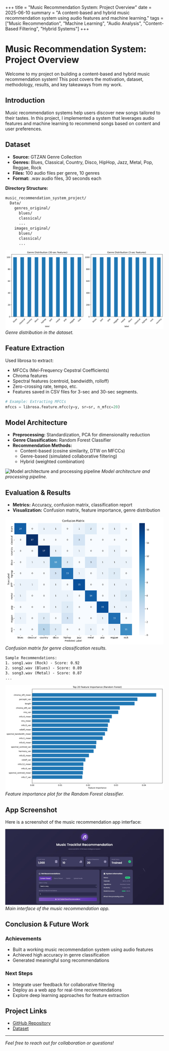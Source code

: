 +++
title = "Music Recommendation System: Project Overview"
date = 2025-06-10
summary = "A content-based and hybrid music recommendation system using audio features and machine learning."
tags = ["Music Recommendation", "Machine Learning", "Audio Analysis", "Content-Based Filtering", "Hybrid Systems"]
+++

# Music Recommendation System: Project Overview

Welcome to my project on building a content-based and hybrid music recommendation system! This post covers the motivation, dataset, methodology, results, and key takeaways from my work.

## Introduction

Music recommendation systems help users discover new songs tailored to their tastes. In this project, I implemented a system that leverages audio features and machine learning to recommend songs based on content and user preferences.

## Dataset

- **Source:** GTZAN Genre Collection
- **Genres:** Blues, Classical, Country, Disco, HipHop, Jazz, Metal, Pop, Reggae, Rock
- **Files:** 100 audio files per genre, 10 genres
- **Format:** .wav audio files, 30 seconds each

**Directory Structure:**
```
music_recommendation_system_project/
  Data/
    genres_original/
      blues/
      classical/
      ...
    images_original/
      blues/
      classical/
      ...
```

![Genre distribution in the dataset](https://raw.githubusercontent.com/blueee04/blog/main/content/images/2025-06-10-Music%20Recommendation%20System/genre_distribution.png)
*Genre distribution in the dataset.*

## Feature Extraction

Used librosa to extract:
- MFCCs (Mel-Frequency Cepstral Coefficients)
- Chroma features
- Spectral features (centroid, bandwidth, rolloff)
- Zero-crossing rate, tempo, etc.
- Features saved in CSV files for 3-sec and 30-sec segments.

```python
# Example: Extracting MFCCs
mfccs = librosa.feature.mfcc(y=y, sr=sr, n_mfcc=20)
```

## Model Architecture

- **Preprocessing:** Standardization, PCA for dimensionality reduction
- **Genre Classification:** Random Forest Classifier
- **Recommendation Methods:**
  - Content-based (cosine similarity, DTW on MFCCs)
  - Genre-based (simulated collaborative filtering)
  - Hybrid (weighted combination)

![Model architecture and processing pipeline](https://raw.githubusercontent.com/blueee04/blog/main/content/images/2025-06-10-Music%20Recommendation%20System/pipeline.png)
*Model architecture and processing pipeline.*

## Evaluation & Results

- **Metrics:** Accuracy, confusion matrix, classification report
- **Visualization:** Confusion matrix, feature importance, genre distribution

![Confusion matrix for genre classification results](https://raw.githubusercontent.com/blueee04/blog/main/content/images/2025-06-10-Music%20Recommendation%20System/confusion_matrix.png)
*Confusion matrix for genre classification results.*

```text
Sample Recommendations:
1. song1.wav (Rock) - Score: 0.92
2. song2.wav (Blues) - Score: 0.89
3. song3.wav (Metal) - Score: 0.87
...
```

![Feature importance plot for the Random Forest classifier](https://raw.githubusercontent.com/blueee04/blog/main/content/images/2025-06-10-Music%20Recommendation%20System/feature_importance.png)
*Feature importance plot for the Random Forest classifier.*

## App Screenshot

Here is a screenshot of the music recommendation app interface:

![Main interface of the music recommendation app](https://raw.githubusercontent.com/blueee04/blog/main/content/images/2025-06-10-Music%20Recommendation%20System/app_image.jpg)
*Main interface of the music recommendation app.*

## Conclusion & Future Work

### Achievements
- Built a working music recommendation system using audio features
- Achieved high accuracy in genre classification
- Generated meaningful song recommendations

### Next Steps
- Integrate user feedback for collaborative filtering
- Deploy as a web app for real-time recommendations
- Explore deep learning approaches for feature extraction

## Project Links

- [GitHub Repository](https://github.com/blueee04/Music-Tracklist-Recommendation-System)
- [Dataset](https://www.kaggle.com/datasets/andradaolteanu/gtzan-dataset-music-genre-classification)


---

*Feel free to reach out for collaboration or questions!*